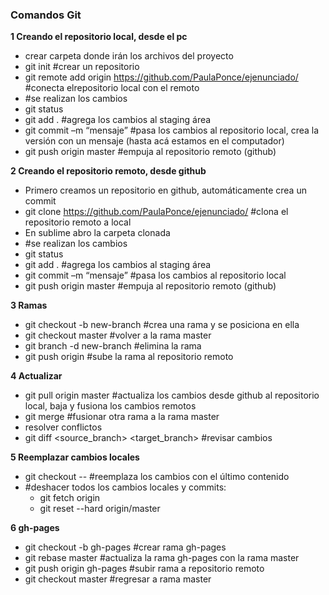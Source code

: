### Comandos Git

**1 Creando el repositorio local, desde el pc**
  * crear carpeta donde irán los archivos del proyecto
  * git init #crear un repositorio
  * git remote add origin https://github.com/PaulaPonce/ejenunciado/ #conecta  elrepositorio local con el remoto
  * #se realizan los cambios
  * git status
  * git add . #agrega los cambios al staging área
  * git commit –m “mensaje” #pasa los cambios al repositorio local, crea la versión con un mensaje
(hasta acá estamos en el computador)
  * git push origin master #empuja al repositorio remoto (github)

**2 Creando el repositorio remoto, desde github**
  * Primero creamos un repositorio en github, automáticamente crea un commit
  * git clone https://github.com/PaulaPonce/ejenunciado/ #clona el repositorio remoto a local
  * En sublime abro la carpeta clonada
  * #se realizan los cambios
  * git status
  * git add . #agrega los cambios al staging área
  * git commit –m “mensaje” #pasa los cambios al repositorio local
  * git push origin master #empuja al repositorio remoto (github)

**3 Ramas**
  * git checkout -b new-branch #crea una rama y se posiciona en ella
  * git checkout master #volver a la rama master
  * git branch -d new-branch #elimina la rama
  * git push origin <branch> #sube la rama al repositorio remoto

**4 Actualizar**
  * git pull origin master #actualiza los cambios desde github al repositorio local, baja y fusiona los cambios remotos
  * git merge <branch> #fusionar otra rama a la rama master
  * resolver conflictos
  * git diff <source_branch> <target_branch> #revisar cambios

**5 Reemplazar cambios locales**
  * git checkout -- <filename> #reemplaza los cambios con el último contenido
  * #deshacer todos los cambios locales y commits:
    * git fetch origin 
    * git reset --hard origin/master

**6 gh-pages**
  * git checkout -b gh-pages #crear rama gh-pages
  * git rebase master #actualiza la rama gh-pages con la rama master
  * git push origin gh-pages #subir rama a repositorio remoto
  * git checkout master #regresar a rama master
